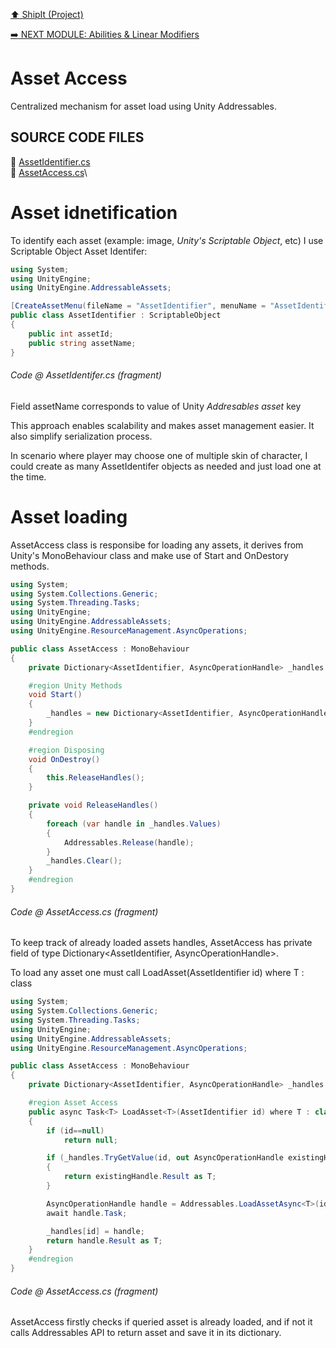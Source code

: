 [:arrow_up: ShipIt (Project)](/PROJECTS/SHIPIT/SHIPIT.md)

[:arrow_right: NEXT MODULE: Abilities & Linear Modifiers](/PROJECTS/SHIPIT/MODULES/ABILITIES.md)

# Asset Access
Centralized mechanism for asset load using Unity Addressables.

## SOURCE CODE FILES
:link: [AssetIdentifier.cs](/PROJECTS/SHIPIT/SOURCE/AssetIdentifier.cs)\
:link: [AssetAccess.cs](/PROJECTS/SHIPIT/SOURCE/AssetAccess.cs)\

# Asset idnetification
To identify each asset (example: image, *Unity's Scriptable Object*, etc) I use Scriptable Object Asset Identifer:
``` csharp
using System;
using UnityEngine;
using UnityEngine.AddressableAssets;

[CreateAssetMenu(fileName = "AssetIdentifier", menuName = "AssetIdentification/AssetIdentifier")]
public class AssetIdentifier : ScriptableObject
{
    public int assetId;
    public string assetName;
}
```
###### Code @ AssetIdentifer.cs (fragment)
Field assetName corresponds to value of Unity *Addresables asset* key

This approach enables scalability and makes asset management easier. It also simplify serialization process.

In scenario where player may choose one of multiple skin of character, I could create as many AssetIdentifer objects as needed and just load one at the time.


# Asset loading
AssetAccess class is responsibe for loading any assets, it derives from Unity's MonoBehaviour class and make use of Start and OnDestory methods.

``` csharp
using System;
using System.Collections.Generic;
using System.Threading.Tasks;
using UnityEngine;
using UnityEngine.AddressableAssets;
using UnityEngine.ResourceManagement.AsyncOperations;

public class AssetAccess : MonoBehaviour
{
    private Dictionary<AssetIdentifier, AsyncOperationHandle> _handles = new Dictionary<AssetIdentifier, AsyncOperationHandle>();

    #region Unity Methods
    void Start()
    {
        _handles = new Dictionary<AssetIdentifier, AsyncOperationHandle>();        
    }
    #endregion

    #region Disposing
    void OnDestroy()
    {
        this.ReleaseHandles();    
    }        

    private void ReleaseHandles()
    {
        foreach (var handle in _handles.Values)
        {
            Addressables.Release(handle);
        }
        _handles.Clear();
    }    
    #endregion
}
```
###### Code @ AssetAccess.cs (fragment)

To keep track of already loaded assets handles, AssetAccess has private field of type Dictionary<AssetIdentifier, AsyncOperationHandle>.

To load any asset one must call LoadAsset<T>(AssetIdentifier id) where T : class

```csharp
using System;
using System.Collections.Generic;
using System.Threading.Tasks;
using UnityEngine;
using UnityEngine.AddressableAssets;
using UnityEngine.ResourceManagement.AsyncOperations;

public class AssetAccess : MonoBehaviour
{
    private Dictionary<AssetIdentifier, AsyncOperationHandle> _handles = new Dictionary<AssetIdentifier, AsyncOperationHandle>();

    #region Asset Access
    public async Task<T> LoadAsset<T>(AssetIdentifier id) where T : class
    {
        if (id==null)
            return null;

        if (_handles.TryGetValue(id, out AsyncOperationHandle existingHandle))
        {
            return existingHandle.Result as T;
        }

        AsyncOperationHandle handle = Addressables.LoadAssetAsync<T>(id.assetName);
        await handle.Task;

        _handles[id] = handle;
        return handle.Result as T;        
    }
    #endregion
}
```
###### Code @ AssetAccess.cs (fragment)

AssetAccess firstly checks if queried asset is already loaded, and if not it calls Addressables API to return asset and save it in its dictionary.